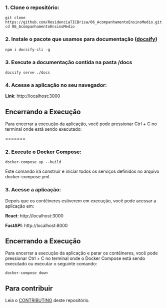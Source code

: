 ### 1. Clone o repositório:

```
git clone https://github.com/ResidenciaTICBrisa/06_AcompanhamentoEnsinoMedio.git
cd 06_AcompanhamentoEnsinoMedio
```

### 2. Instale o pacote que usamos para documentação ([docsify](https://docsify.js.org/))

```
npm i docsify-cli -g
```

### 3. Execute a documentação contida na pasta /docs
```
docsify serve ./docs
```

### 4. Acesse a aplicação no seu navegador:

**Link**: http://localhost:3000

## Encerrando a Execução

Para encerrar a execução da aplicação, você pode pressionar Ctrl + C no terminal onde está sendo executado:

=======
### 2. Execute o Docker Compose:

```
docker-compose up --build
```
Este comando irá construir e iniciar todos os serviços definidos no arquivo docker-compose.yml.

### 3. Acesse a aplicação:
Depois que os contêineres estiverem em execução, você pode acessar a aplicação em:

**React**: http://localhost:3000

**FastAPI**: http://localhost:8000

## Encerrando a Execução

Para encerrar a execução da aplicação e parar os contêineres, você pode pressionar Ctrl + C no terminal onde o Docker Compose está sendo executado ou executar o seguinte comando:

```
docker-compose down
```

## Para contribuir

Leia o [CONTRIBUTING](https://github.com/ResidenciaTICBrisa/06_AcompanhamentoEnsinoMedio/blob/docs/CONTRIBUTING.md) deste repositório.
